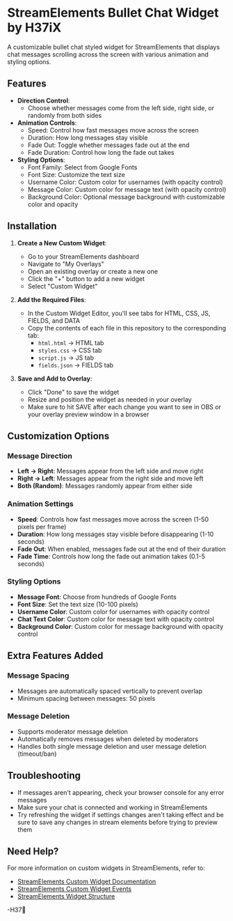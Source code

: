 # StreamElements Bullet Chat Widget by H37iX

A customizable bullet chat styled widget for StreamElements that displays chat messages scrolling across the screen with various animation and styling options.

## Features

- **Direction Control**: 
  - Choose whether messages come from the left side, right side, or randomly from both sides
- **Animation Controls**:
  - Speed: Control how fast messages move across the screen
  - Duration: How long messages stay visible
  - Fade Out: Toggle whether messages fade out at the end
  - Fade Duration: Control how long the fade out takes
- **Styling Options**:
  - Font Family: Select from Google Fonts
  - Font Size: Customize the text size
  - Username Color: Custom color for usernames (with opacity control)
  - Message Color: Custom color for message text (with opacity control)
  - Background Color: Optional message background with customizable color and opacity

## Installation

1. **Create a New Custom Widget**:
   - Go to your StreamElements dashboard
   - Navigate to "My Overlays"
   - Open an existing overlay or create a new one
   - Click the "+" button to add a new widget
   - Select "Custom Widget"

2. **Add the Required Files**:
   - In the Custom Widget Editor, you'll see tabs for HTML, CSS, JS, FIELDS, and DATA
   - Copy the contents of each file in this repository to the corresponding tab:
     - `html.html` → HTML tab
     - `styles.css` → CSS tab
     - `script.js` → JS tab
     - `fields.json` → FIELDS tab

3. **Save and Add to Overlay**:
   - Click "Done" to save the widget
   - Resize and position the widget as needed in your overlay
   - Make sure to hit SAVE after each change you want to see in OBS or your overlay preview window in a browser

## Customization Options

### Message Direction
- **Left → Right**: Messages appear from the left side and move right
- **Right → Left**: Messages appear from the right side and move left
- **Both (Random)**: Messages randomly appear from either side

### Animation Settings
- **Speed**: Controls how fast messages move across the screen (1-50 pixels per frame)
- **Duration**: How long messages stay visible before disappearing (1-10 seconds)
- **Fade Out**: When enabled, messages fade out at the end of their duration
- **Fade Time**: Controls how long the fade out animation takes (0.1-5 seconds)

### Styling Options
- **Message Font**: Choose from hundreds of Google Fonts
- **Font Size**: Set the text size (10-100 pixels)
- **Username Color**: Custom color for usernames with opacity control
- **Chat Text Color**: Custom color for message text with opacity control
- **Background Color**: Custom color for message background with opacity control

## Extra Features Added

### Message Spacing
- Messages are automatically spaced vertically to prevent overlap
- Minimum spacing between messages: 50 pixels

### Message Deletion
- Supports moderator message deletion
- Automatically removes messages when deleted by moderators
- Handles both single message deletion and user message deletion (timeout/ban)

## Troubleshooting

- If messages aren't appearing, check your browser console for any error messages
- Make sure your chat is connected and working in StreamElements
- Try refreshing the widget if settings changes aren't taking effect and be sure to save any changes in stream elements before trying to preview them

## Need Help?

For more information on custom widgets in StreamElements, refer to:
- [StreamElements Custom Widget Documentation](https://docs.streamelements.com/overlays/custom-widget)
- [StreamElements Custom Widget Events](https://docs.streamelements.com/overlays/custom-widget-events)
- [StreamElements Widget Structure](https://docs.streamelements.com/overlays/widget-structure)


-H37🧬
